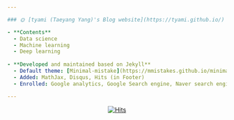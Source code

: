 ```yaml
---

### 🌞 [tyami (Taeyang Yang)'s Blog website](https://tyami.github.io/)  

- **Contents**
  - Data science
  - Machine learning
  - Deep learning
  
- **Developed and maintained based on Jekyll**
  - Default theme: [Minimal-mistake](https://mmistakes.github.io/minimal-mistakes/)
  - Added: MathJax, Disqus, Hits (in Footer)
  - Enrolled: Google analytics, Google Search engine, Naver search engine

---
```


<div align=center>
  
[![Hits](https://hits.seeyoufarm.com/api/count/incr/badge.svg?url=https%3A%2F%2Ftyami.github.io&count_bg=%2379C83D&title_bg=%23555555&icon=&icon_color=%23E7E7E7&title=hits&edge_flat=false)](https://hits.seeyoufarm.com)

</div>

